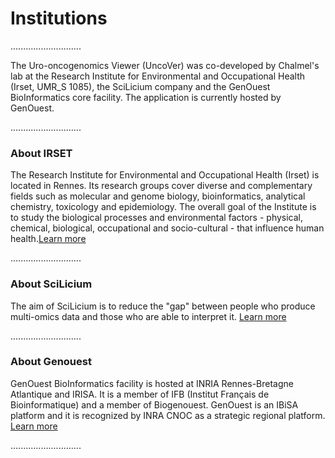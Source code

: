 # Institutions

............................


The Uro-oncogenomics Viewer (UncoVer) was co-developed by Chalmel's lab at the Research Institute for Environmental and Occupational Health (Irset, UMR_S 1085), the SciLicium company and the GenOuest BioInformatics core facility. The application is currently hosted by GenOuest.  
    
............................





### About IRSET 

The Research Institute for Environmental and Occupational Health (Irset) is located in Rennes. Its research groups cover diverse and complementary fields such as molecular and genome biology, bioinformatics, analytical chemistry, toxicology and epidemiology. The overall goal of the Institute is to study the biological processes and environmental factors - physical, chemical, biological, occupational and socio-cultural - that influence human health.[Learn more](https://www.irset.org/en) 


............................

### About SciLicium

The aim of SciLicium is to reduce the "gap" between people who produce multi-omics data and those who are able to interpret it. 
[Learn more](http://www.scilicium.com)  




............................


### About Genouest

GenOuest BioInformatics facility is hosted at INRIA Rennes-Bretagne Atlantique and IRISA. It is a member of IFB (Institut Français de Bioinformatique) and a member of Biogenouest. GenOuest is an IBiSA platform and it is recognized by INRA CNOC as a strategic regional platform.
[Learn more](https://www.genouest.org) 


............................



